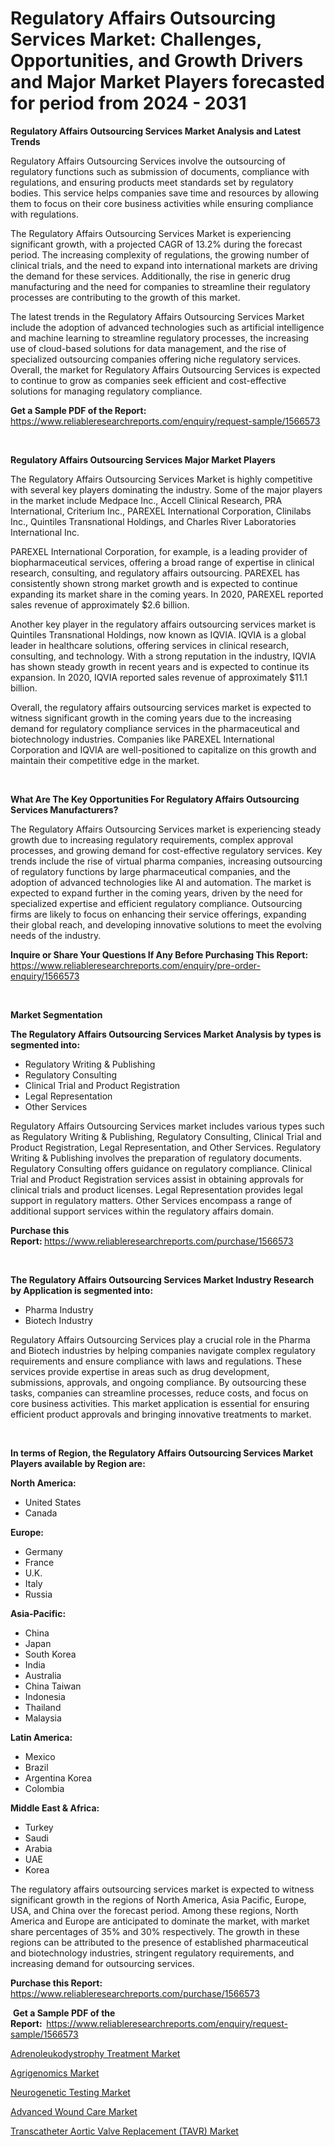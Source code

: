 <p><h1>Regulatory Affairs Outsourcing Services Market: Challenges, Opportunities, and Growth Drivers and Major Market Players forecasted for period from 2024 - 2031</h1></p><p><strong>Regulatory Affairs Outsourcing Services Market Analysis and Latest Trends</strong></p>
<p><p>Regulatory Affairs Outsourcing Services involve the outsourcing of regulatory functions such as submission of documents, compliance with regulations, and ensuring products meet standards set by regulatory bodies. This service helps companies save time and resources by allowing them to focus on their core business activities while ensuring compliance with regulations.</p><p>The Regulatory Affairs Outsourcing Services Market is experiencing significant growth, with a projected CAGR of 13.2% during the forecast period. The increasing complexity of regulations, the growing number of clinical trials, and the need to expand into international markets are driving the demand for these services. Additionally, the rise in generic drug manufacturing and the need for companies to streamline their regulatory processes are contributing to the growth of this market.</p><p>The latest trends in the Regulatory Affairs Outsourcing Services Market include the adoption of advanced technologies such as artificial intelligence and machine learning to streamline regulatory processes, the increasing use of cloud-based solutions for data management, and the rise of specialized outsourcing companies offering niche regulatory services. Overall, the market for Regulatory Affairs Outsourcing Services is expected to continue to grow as companies seek efficient and cost-effective solutions for managing regulatory compliance.</p></p>
<p><strong>Get a Sample PDF of the Report:&nbsp;</strong> <a href="https://www.reliableresearchreports.com/enquiry/request-sample/1566573">https://www.reliableresearchreports.com/enquiry/request-sample/1566573</a></p>
<p>&nbsp;</p>
<p><strong>Regulatory Affairs Outsourcing Services Major Market Players</strong></p>
<p><p>The Regulatory Affairs Outsourcing Services Market is highly competitive with several key players dominating the industry. Some of the major players in the market include Medpace Inc., Accell Clinical Research, PRA International, Criterium Inc., PAREXEL International Corporation, Clinilabs Inc., Quintiles Transnational Holdings, and Charles River Laboratories International Inc. </p><p>PAREXEL International Corporation, for example, is a leading provider of biopharmaceutical services, offering a broad range of expertise in clinical research, consulting, and regulatory affairs outsourcing. PAREXEL has consistently shown strong market growth and is expected to continue expanding its market share in the coming years. In 2020, PAREXEL reported sales revenue of approximately $2.6 billion.</p><p>Another key player in the regulatory affairs outsourcing services market is Quintiles Transnational Holdings, now known as IQVIA. IQVIA is a global leader in healthcare solutions, offering services in clinical research, consulting, and technology. With a strong reputation in the industry, IQVIA has shown steady growth in recent years and is expected to continue its expansion. In 2020, IQVIA reported sales revenue of approximately $11.1 billion.</p><p>Overall, the regulatory affairs outsourcing services market is expected to witness significant growth in the coming years due to the increasing demand for regulatory compliance services in the pharmaceutical and biotechnology industries. Companies like PAREXEL International Corporation and IQVIA are well-positioned to capitalize on this growth and maintain their competitive edge in the market.</p></p>
<p>&nbsp;</p>
<p><strong>What Are The Key Opportunities For Regulatory Affairs Outsourcing Services Manufacturers?</strong></p>
<p><p>The Regulatory Affairs Outsourcing Services market is experiencing steady growth due to increasing regulatory requirements, complex approval processes, and growing demand for cost-effective regulatory services. Key trends include the rise of virtual pharma companies, increasing outsourcing of regulatory functions by large pharmaceutical companies, and the adoption of advanced technologies like AI and automation. The market is expected to expand further in the coming years, driven by the need for specialized expertise and efficient regulatory compliance. Outsourcing firms are likely to focus on enhancing their service offerings, expanding their global reach, and developing innovative solutions to meet the evolving needs of the industry.</p></p>
<p><strong>Inquire or Share Your Questions If Any Before Purchasing This Report:</strong> <a href="https://www.reliableresearchreports.com/enquiry/pre-order-enquiry/1566573">https://www.reliableresearchreports.com/enquiry/pre-order-enquiry/1566573</a></p>
<p>&nbsp;</p>
<p><strong>Market Segmentation</strong></p>
<p><strong>The Regulatory Affairs Outsourcing Services Market Analysis by types is segmented into:</strong></p>
<p><ul><li>Regulatory Writing & Publishing</li><li>Regulatory Consulting</li><li>Clinical Trial and Product Registration</li><li>Legal Representation</li><li>Other Services</li></ul></p>
<p><p>Regulatory Affairs Outsourcing Services market includes various types such as Regulatory Writing & Publishing, Regulatory Consulting, Clinical Trial and Product Registration, Legal Representation, and Other Services. Regulatory Writing & Publishing involves the preparation of regulatory documents. Regulatory Consulting offers guidance on regulatory compliance. Clinical Trial and Product Registration services assist in obtaining approvals for clinical trials and product licenses. Legal Representation provides legal support in regulatory matters. Other Services encompass a range of additional support services within the regulatory affairs domain.</p></p>
<p><strong>Purchase this Report:&nbsp;</strong><a href="https://www.reliableresearchreports.com/purchase/1566573">https://www.reliableresearchreports.com/purchase/1566573</a></p>
<p>&nbsp;</p>
<p><strong>The Regulatory Affairs Outsourcing Services Market Industry Research by Application is segmented into:</strong></p>
<p><ul><li>Pharma Industry</li><li>Biotech Industry</li></ul></p>
<p><p>Regulatory Affairs Outsourcing Services play a crucial role in the Pharma and Biotech industries by helping companies navigate complex regulatory requirements and ensure compliance with laws and regulations. These services provide expertise in areas such as drug development, submissions, approvals, and ongoing compliance. By outsourcing these tasks, companies can streamline processes, reduce costs, and focus on core business activities. This market application is essential for ensuring efficient product approvals and bringing innovative treatments to market.</p></p>
<p>&nbsp;</p>
<p><strong>In terms of Region, the Regulatory Affairs Outsourcing Services Market Players available by Region are:</strong></p>
<p>
    <p> <strong> North America: </strong>
        <ul>
            <li>United States</li>
            <li>Canada</li>
        </ul>
        </p> 
    <p> <strong> Europe: </strong>
        <ul>
            <li>Germany</li>
            <li>France</li>
            <li>U.K.</li>
            <li>Italy</li>
            <li>Russia</li>
        </ul>
        </p> 
    <p> <strong> Asia-Pacific: </strong>
        <ul>
            <li>China</li>
            <li>Japan</li>
            <li>South Korea</li>
            <li>India</li>
            <li>Australia</li>
            <li>China Taiwan</li>
            <li>Indonesia</li>
            <li>Thailand</li>
            <li>Malaysia</li>
        </ul>
        </p> 
    <p> <strong> Latin America: </strong>
        <ul>
            <li>Mexico</li>
            <li>Brazil</li>
            <li>Argentina Korea</li>
            <li>Colombia</li>
        </ul>
        </p> 
    <p> <strong> Middle East & Africa: </strong>
        <ul>
            <li>Turkey</li>
            <li>Saudi</li>
            <li>Arabia</li>
            <li>UAE</li>
            <li>Korea</li>
        </ul>
    </p>
    </p>
<p><p>The regulatory affairs outsourcing services market is expected to witness significant growth in the regions of North America, Asia Pacific, Europe, USA, and China over the forecast period. Among these regions, North America and Europe are anticipated to dominate the market, with market share percentages of 35% and 30% respectively. The growth in these regions can be attributed to the presence of established pharmaceutical and biotechnology industries, stringent regulatory requirements, and increasing demand for outsourcing services.</p></p>
<p><strong>Purchase this Report: </strong><a href="https://www.reliableresearchreports.com/purchase/1566573">https://www.reliableresearchreports.com/purchase/1566573</a></p>
<p>&nbsp;<strong>Get a Sample PDF of the Report:&nbsp;&nbsp;</strong><a href="https://www.reliableresearchreports.com/enquiry/request-sample/1566573">https://www.reliableresearchreports.com/enquiry/request-sample/1566573</a></p>
<p><strong></strong></p>
<p><p><a href="https://medium.com/@scotpurdy654/adrenoleukodystrophy-treatment-market-insights-into-market-cagr-market-trends-and-growth-6b27c0047783">Adrenoleukodystrophy Treatment Market</a></p><p><a href="https://medium.com/@scotpurdy654/agrigenomics-market-trends-forecast-and-competitive-analysis-to-2031-1d31b847b95b">Agrigenomics Market</a></p><p><a href="https://medium.com/@scotpurdy654/neurogenetic-testing-market-trends-forecast-and-competitive-analysis-to-2031-54977fd41672">Neurogenetic Testing Market</a></p><p><a href="https://medium.com/@scotpurdy654/advanced-wound-care-nbsp-market-focuses-on-market-share-size-and-projected-forecast-till-2031-b81af5cfa9e9">Advanced Wound Care Market</a></p><p><a href="https://medium.com/@scotpurdy654/transcatheter-aortic-valve-replacement-tavr-market-the-key-to-successful-business-strategy-04b2319c35e6">Transcatheter Aortic Valve Replacement (TAVR) Market</a></p></p>